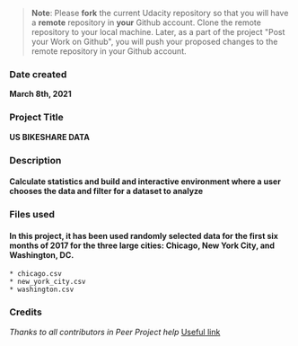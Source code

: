 >**Note**: Please **fork** the current Udacity repository so that you will have a **remote** repository in **your** Github account. Clone the remote repository to your local machine. Later, as a part of the project "Post your Work on Github", you will push your proposed changes to the remote repository in your Github account.

### Date created
__March 8th, 2021__

### Project Title
__US BIKESHARE DATA__

### Description
#### Calculate statistics and build and interactive environment where a user chooses the data and filter for a dataset to analyze

### Files used
#### In this project, it has been used randomly selected data for the first six months of 2017 for the three large cities: Chicago, New York City, and Washington, DC.
    * chicago.csv
    * new_york_city.csv
    * washington.csv

### Credits
*Thanks to all contributors in Peer Project help*
[Useful link](https://hub.udacity.com/rooms/community:nd104:843755-project-328-smg-2?contextType=room)

